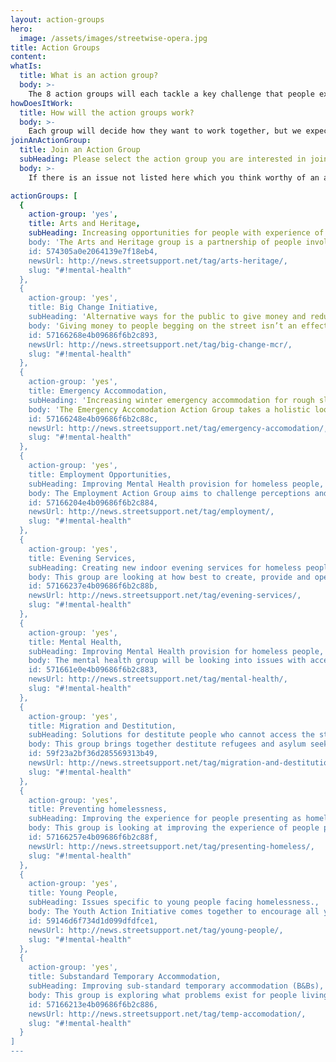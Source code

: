 ```yaml
---
layout: action-groups
hero:
  image: /assets/images/streetwise-opera.jpg
title: Action Groups
content:
whatIs:
  title: What is an action group?
  body: >-
    The 8 action groups will each tackle a key challenge that people experiencing homelessness regularly face, such as access to mental health support, emergency accommodation, and employment. Each group will include people who have experienced homelessness, as well as those who have relevant skills or professional expertise.
howDoesItWork:
  title: How will the action groups work?
  body: >-
    Each group will decide how they want to work together, but we expect no more than one meeting a month. The groups will feedback progress to the charter driving group at least every 3 months, and we will publish regular updates on this website. If you feel there is an action group that might benefit from your experience, please submit your details, and the group Chairperson will be in touch with more information.
joinAnActionGroup:
  title: Join an Action Group
  subHeading: Please select the action group you are interested in joining.
  body: >-
    If there is an issue not listed here which you think worthy of an action group, please email your suggestions to [actiongroups@streetsupport.net](actiongroups@streetsupport.net).

actionGroups: [
  {
    action-group: 'yes',
    title: Arts and Heritage,
    subHeading: Increasing opportunities for people with experience of homelessness to engage in the arts, through the city's arts and cultural institutions, artists and industries,
    body: 'The Arts and Heritage group is a partnership of people involved in arts and/or homelessness work. Their sessions will include co-curating workshops at different venues across the city.',
    id: 574305a0e2064139e7f18eb4,
    newsUrl: http://news.streetsupport.net/tag/arts-heritage/,
    slug: "#!mental-health"
  },
  {
    action-group: 'yes',
    title: Big Change Initiative,
    subHeading: 'Alternative ways for the public to give money and reduce street begging',
    body: 'Giving money to people begging on the street isn’t an effective way to help individuals move away from sleeping rough, or address the complicated range of reasons which made them homeless. This action group is looking at alternative ways of giving via ,the Big Change fund, and will also raise public awareness on how to help including volunteering.',
    id: 57166268e4b09686f6b2c893,
    newsUrl: http://news.streetsupport.net/tag/big-change-mcr/,
    slug: "#!mental-health"
  },
  {
    action-group: 'yes',
    title: Emergency Accommodation,
    subHeading: 'Increasing winter emergency accommodation for rough sleepers',
    body: 'The Emergency Accomodation Action Group takes a holistic look at temporary provision of accomodation in the city, including winter night shelters, and move-on accomocation. The initial focus is on creating a set of minimum standards as a guide for new emergency accommodation.',
    id: 57166248e4b09686f6b2c88c,
    newsUrl: http://news.streetsupport.net/tag/emergency-accomodation/,
    slug: "#!mental-health"
  },
  {
    action-group: 'yes',
    title: Employment Opportunities,
    subHeading: Improving Mental Health provision for homeless people,
    body: The Employment Action Group aims to challenge perceptions and create new pathways into work, building on the fantastic work already going on in the city. The group hopes to encourage local businesses to step up and be a part of the solution by supporting people into work.,
    id: 57166204e4b09686f6b2c884,
    newsUrl: http://news.streetsupport.net/tag/employment/,
    slug: "#!mental-health"
  },
  {
    action-group: 'yes',
    title: Evening Services,
    subHeading: Creating new indoor evening services for homeless people,
    body: This group are looking at how best to create, provide and operate an evening provision for homeless and vulnerable people in Manchester.,
    id: 57166237e4b09686f6b2c88b,
    newsUrl: http://news.streetsupport.net/tag/evening-services/,
    slug: "#!mental-health"
  },
  {
    action-group: 'yes',
    title: Mental Health,
    subHeading: Improving Mental Health provision for homeless people,
    body: The mental health group will be looking into issues with accessing mental health support, missing services, and also supporting therapies and activities that could be provided by the volunteers.,
    id: 571661e0e4b09686f6b2c883,
    newsUrl: http://news.streetsupport.net/tag/mental-health/,
    slug: "#!mental-health"
  },
  {
    action-group: 'yes',
    title: Migration and Destitution,
    subHeading: Solutions for destitute people who cannot access the state safety net.,
    body: This group brings together destitute refugees and asylum seekers who are currently homeless, and frontline organisations who support them. There is an initial focus on providing relief for people who are currently destitute, whilst also supporting campaigns for longer term change. The group includes members from Boaz Trust, Mustard Tree, City of Sanctuary, Asylum Matters and others. The co-chairs are Andy Muzondiwa and Mark Rainey.,
    id: 59f23a2bf36d285569313b49,
    newsUrl: http://news.streetsupport.net/tag/migration-and-destitution/,
    slug: "#!mental-health"
  },
  {
    action-group: 'yes',
    title: Preventing homelessness,
    subHeading: Improving the experience for people presenting as homeless at Manchester town hall,
    body: This group is looking at improving the experience of people presenting as homeless at the town hall. It includes people with lived experience of attending the town hall, staff, management and support workers for the sector.,
    id: 57166257e4b09686f6b2c88f,
    newsUrl: http://news.streetsupport.net/tag/presenting-homeless/,
    slug: "#!mental-health"
  },
  {
    action-group: 'yes',
    title: Young People,
    subHeading: Issues specific to young people facing homelessness.,
    body: The Youth Action Initiative comes together to encourage all young people who have had lived experience of homelessness to have a voice. The group is based at Centrepoint Manchester. If you are interested in getting involved, please fill in the form below or contact Nadia (nadia_bennett@shelter.org . 07460 729 176) or Mandy (M.pollitt@centrepoint.org  07040 546 619).,
    id: 59146d6f734d1d099dfdfce1,
    newsUrl: http://news.streetsupport.net/tag/young-people/,
    slug: "#!mental-health"
  },
  {
    action-group: 'yes',
    title: Substandard Temporary Accommodation,
    subHeading: Improving sub-standard temporary accommodation (B&Bs),
    body: This group is exploring what problems exist for people living in temporary accomodation, and asking 'what kind of things do we want to change?'. The group has a number of people with lived experience of this situation, and includes JustLife and representatives from the Fire & Rescue service.,
    id: 57166213e4b09686f6b2c886,
    newsUrl: http://news.streetsupport.net/tag/temp-accomodation/,
    slug: "#!mental-health"
  }
]
---
```

